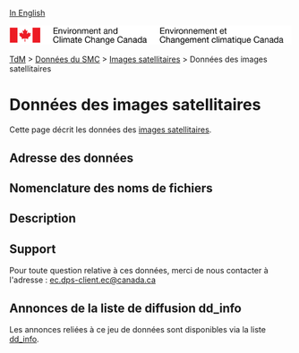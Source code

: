 [In English](readme_satellite-images-datamart_en.md)

![ECCC logo](../../docs/img_eccc-logo.png)

[TdM](../../docs/readme_fr.md) > [Données du SMC](../../docs/msc-data/readme_fr.md) > [Images satellitaires](readme_satellite-images_fr.md) > Données des images satellitaires

# Données des images satellitaires 

Cette page décrit les données des [images satellitaires](readme_satellite-images_fr.md).

## Adresse des données 


## Nomenclature des noms de fichiers 


## Description


## Support

Pour toute question relative à ces données, merci de nous contacter à l'adresse : ec.dps-client.ec@canada.ca

## Annonces de la liste de diffusion dd_info 

Les annonces reliées à ce jeu de données sont disponibles via la liste [dd_info](https://lists.ec.gc.ca/cgi-bin/mailman/listinfo/dd_info).


